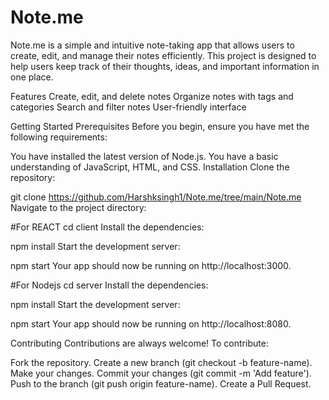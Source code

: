 # Note.me

Note.me is a simple and intuitive note-taking app that allows users to create, edit, and manage their notes efficiently. This project is designed to help users keep track of their thoughts, ideas, and important information in one place.

Features
Create, edit, and delete notes
Organize notes with tags and categories
Search and filter notes
User-friendly interface

Getting Started
Prerequisites
Before you begin, ensure you have met the following requirements:

You have installed the latest version of Node.js.
You have a basic understanding of JavaScript, HTML, and CSS.
Installation
Clone the repository:

git clone https://github.com/Harshksingh1/Note.me/tree/main/Note.me
Navigate to the project directory:

#For REACT
cd client
Install the dependencies:

npm install
Start the development server:

npm start 
Your app should now be running on http://localhost:3000.

#For Nodejs
cd server
Install the dependencies:

npm install
Start the development server:

npm start 
Your app should now be running on http://localhost:8080.

Contributing
Contributions are always welcome! To contribute:

Fork the repository.
Create a new branch (git checkout -b feature-name).
Make your changes.
Commit your changes (git commit -m 'Add feature').
Push to the branch (git push origin feature-name).
Create a Pull Request.


